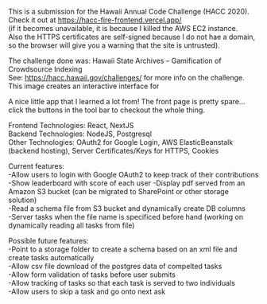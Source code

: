 This is a submission for the Hawaii Annual Code Challenge (HACC 2020).  
Check it out at https://hacc-fire-frontend.vercel.app/  
(if it becomes unavailable, it is because I killed the AWS EC2 instance.  
Also the HTTPS certificates are self-signed because I do not hae a domain, so the browser will give you a warning that the site is untrusted).  

The challenge done was: Hawaii State Archives – Gamification of Crowdsource Indexing  
See: https://hacc.hawaii.gov/challenges/ for more info on the challenge. This image creates an interactive interface for  

A nice little app that I learned a lot from! The front page is pretty spare... click the buttons in the tool bar to checkout the whole thing.  

Frontend Technologies: React, NextJS  
Backend Technologies: NodeJS, Postgresql  
Other Technologies: OAuth2 for Google Login, AWS ElasticBeanstalk (backend hosting), Server Certificates/Keys for HTTPS, Cookies  

Current features:  
-Allow users to login with Google OAuth2 to keep track of their contributions  
-Show leaderboard with score of each user -Display pdf served from an Amazon S3 bucket (can be migrated to SharePoint or other storage solution)  
-Read a schema file from S3 bucket and dynamically create DB columns  
-Server tasks when the file name is specificed before hand (working on dynamically reading all tasks from file)  

Possible future features:  
-Point to a storage folder to create a schema based on an xml file and create tasks automatically  
-Allow csv file download of the postgres data of compelted tasks  
-Allow form validation of tasks before user submits  
-Allow tracking of tasks so that each task is served to two individuals  
-Allow users to skip a task and go onto next ask  
